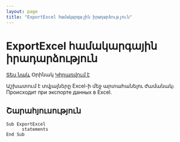 ```yaml
---
layout: page
title: "ExportExcel համակարգային իրադարձություն"
---
```


# ExportExcel համակարգային իրադարձություն


[Տես նաև](../scriptstproced.md) Օրինակ
[Կիրառվում է](../Functions/Asdata.md)

Աշխատում է տվյալները Excel-ի մեջ արտահանելու ժամանակ։
Происходит при экспорте данных в Excel. 

## Շարահյուսություն

```as4x
Sub ExportExcel
      statements
End Sub
```